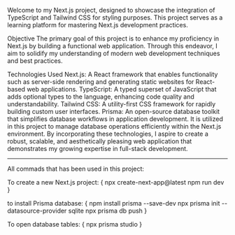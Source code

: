 Welcome to my Next.js project, designed to showcase the integration of TypeScript and Tailwind CSS for styling purposes. This project serves as a learning platform for mastering Next.js development practices.

Objective
The primary goal of this project is to enhance my proficiency in Next.js by building a functional web application. Through this endeavor, I aim to solidify my understanding of modern web development techniques and best practices.

Technologies Used
Next.js: A React framework that enables functionality such as server-side rendering and generating static websites for React-based web applications.
TypeScript: A typed superset of JavaScript that adds optional types to the language, enhancing code quality and understandability.
Tailwind CSS: A utility-first CSS framework for rapidly building custom user interfaces.
Prisma: An open-source database toolkit that simplifies database workflows in application development. It is utilized in this project to manage database operations efficiently within the Next.js environment.
By incorporating these technologies, I aspire to create a robust, scalable, and aesthetically pleasing web application that demonstrates my growing expertise in full-stack development. 




__________________________________________________________________________________________________________________________________________
All commads that has been used in this project:

To create a new Next.js project:
{
    npx create-next-app@latest
    npm run dev
}
    
to install Prisma database:
{
    npm install prisma --save-dev
    npx prisma init --datasource-provider sqlite
    npx prisma db push
}

To open database tables:
{
    npx prisma studio
}
